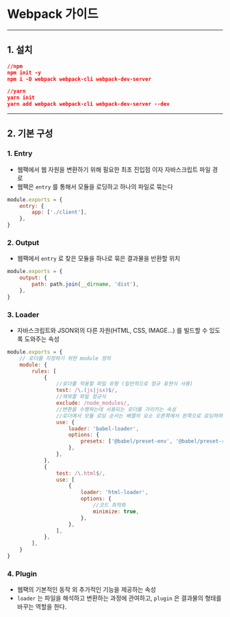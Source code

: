 # Webpack 가이드

---

## 1. 설치

```json
//npm
npm init -y
npm i -D webpack webpack-cli webpack-dev-server

//yarn
yarn init
yarn add webpack webpack-cli webpack-dev-server --dev
```

---

## 2. 기본 구성

### 1. Entry

- 웹팩에서 웹 자원을 변환하기 위해 필요한 최초 진입점 이자 자바스크립트 파일 경로
- 웹팩은 `entry` 를 통해서 모듈을 로딩하고 하나의 파일로 묶는다

```js
module.exports = {
    entry: {
        app: ['./client'],
    },
}
```

### 2. Output

- 웹팩에서 `entry` 로 찾은 모듈을 하나로 묶은 결과물을 반환할 위치

```js
module.exports = {
    output: {
        path: path.join(__dirname, 'dist'),
    },
}
```

### 3. Loader

- 자바스크립트와 JSON외의 다른 자원(HTML, CSS, IMAGE...) 를 빌드할 수 있도록 도와주는 속성

```js
module.exports = {
    // 로더를 지정하기 위한 module 정의
    module: {
        rules: [
            {
                //로더를 적용할 파일 유형 (일반적으로 정규 표현식 사용)
                test: /\.(js|jsx)$/,
                //제외할 파일 정규식
                exclude: /node_modules/,
                //변환을 수행하는데 사용되는 로더를 가리키는 속성
                //로더에서 모듈 로딩 순서는 배열의 요소 오른쪽에서 왼쪽으로 로딩하며 진행
                use: {
                    loader: 'babel-loader',
                    options: {
                        presets: ['@babel/preset-env', '@babel/preset-react'],
                    },
                },
            },
            {
                test: /\.html$/,
                use: [
                    {
                        loader: 'html-loader',
                        options: {
                            //코드 최적화
                            minimize: true,
                        },
                    },
                ],
            },
        ],
    }
}
```

### 4. Plugin

- 웹팩의 기본적인 동작 외 추가적인 기능을 제공하는 속성
- `loader` 는 파일을 해석하고 변환하는 과정에 관여하고, `plugin` 은 결과물의 형태를 바꾸는 역할을 한다.

